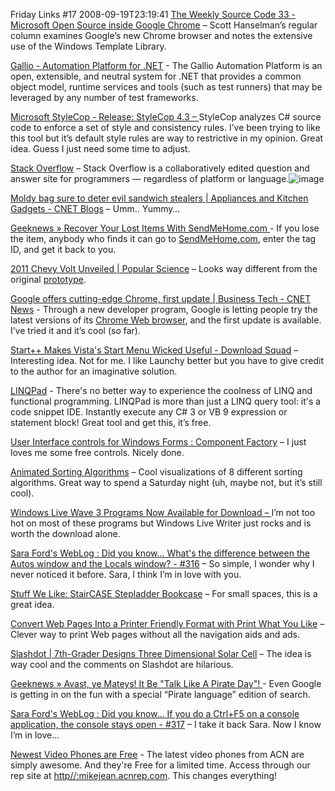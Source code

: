 Friday Links #17
2008-09-19T23:19:41
[The Weekly Source Code 33 - Microsoft Open Source inside Google Chrome](http://www.hanselman.com/blog/TheWeeklySourceCode33MicrosoftOpenSourceInsideGoogleChrome.aspx) – Scott Hanselman’s regular column examines Google’s new Chrome browser and notes the extensive use of the Windows Template Library.

[Gallio - Automation Platform for .NET](http://www.gallio.org/) - The Gallio Automation Platform is an open, extensible, and neutral system for .NET that provides a common object model, runtime services and tools (such as test runners) that may be leveraged by any number of test frameworks.

[Microsoft StyleCop - Release: StyleCop 4.3 – ](http://code.msdn.microsoft.com/Release/ProjectReleases.aspx?ProjectName=sourceanalysis&ReleaseId=1425)StyleCop analyzes C# source code to enforce a set of style and consistency rules. I’ve been trying to like this tool but it’s default style rules are way to restrictive in my opinion. Great idea. Guess I just need some time to adjust.

[Stack Overflow](http://stackoverflow.com/) – Stack Overflow is a collaboratively edited question and answer site for programmers — regardless of platform or language.![image](/cdn/images/blog/FridayLinks17_10957/image.png)

[Moldy bag sure to deter evil sandwich stealers | Appliances and Kitchen Gadgets - CNET Blogs](http://blogs.cnet.com/8301-13553_1-10042096-32.html?part=rss&tag=feed&subj=AppliancesandKitchenGadgets) – Umm.. Yummy… 

[Geeknews » Recover Your Lost Items With SendMeHome.com ](http://www.geeknews.net/2008/09/16/recover-your-lost-items-with-sendmehomecom)- If you lose the item, anybody who finds it can go to [SendMeHome.com](http://www.sendmehome.com), enter the tag ID, and get it back to you.

[2011 Chevy Volt Unveiled | Popular Science](http://www.popsci.com/cars/article/2008-09/2011-chevy-volt-unveiled) – Looks way different from the original [prototype](http://en.wikipedia.org/wiki/Image:Chevrolet-Volt-DC.jpg).

[Google offers cutting-edge Chrome, first update | Business Tech - CNET News](http://news.cnet.com/8301-1001_3-10042670-92.html?part=rss&subj=news&tag=2547-1_3-0-5) - Through a new developer program, Google is letting people try the latest versions of its [Chrome Web browser](http://news.cnet.com/Meet-Chrome%2C-Googles-shiny-new-browser/2009-1032_3-6246210.html), and the first update is available. I’ve tried it and it’s cool (so far).

[Start++ Makes Vista's Start Menu Wicked Useful - Download Squad](http://www.downloadsquad.com/2008/09/16/start-makes-vistas-start-menu-wicked-useful/) – Interesting idea. Not for me. I like Launchy better but you have to give credit to the author for an imaginative solution.

[LINQPad](http://www.linqpad.net/) - There's no better way to experience the coolness of LINQ and functional programming. LINQPad is more than just a LINQ query tool: it's a code snippet IDE. Instantly execute any C# 3 or VB 9 expression or statement block! Great tool and get this, it’s free.

[User Interface controls for Windows Forms : Component Factory](http://www.componentfactory.com/landing_stackoverflow.php) – I just loves me some free controls. Nicely done.

[Animated Sorting Algorithms](http://vision.bc.edu/%7Edmartin/teaching/sorting/anim-html/all.html) – Cool visualizations of 8 different sorting algorithms. Great way to spend a Saturday night (uh, maybe not, but it’s still cool).

[Windows Live Wave 3 Programs Now Available for Download – ](http://www.labnol.org/software/download-windows-live-wave3-software/4575/)I’m not too hot on most of these programs but Windows Live Writer just rocks and is worth the download alone.

[Sara Ford's WebLog : Did you know... What's the difference between the Autos window and the Locals window? - #316](http://blogs.msdn.com/saraford/archive/2008/09/18/did-you-know-what-s-the-difference-between-the-autos-window-and-the-locals-window-316.aspx) – So simple, I wonder why I never noticed it before. Sara, I think I’m in love with you.

[Stuff We Like: StairCASE Stepladder Bookcase](http://lifehacker.com/5051198/staircase-stepladder-bookcase) – For small spaces, this is a great idea.

[Convert Web Pages Into a Printer Friendly Format with Print What You Like](http://www.labnol.org/internet/printer-friendly-websites-with-print-what-you-like/4596/) – Clever way to print Web pages without all the navigation aids and ads.

[Slashdot | 7th-Grader Designs Three Dimensional Solar Cell](http://hardware.slashdot.org/article.pl?sid=08/09/18/177238&from=rss) – The idea is way cool and the comments on Slashdot are hilarious.

[Geeknews » Avast, ye Mateys! It Be "Talk Like A Pirate Day"! ](http://www.geeknews.net/2008/09/18/avast-ye-mateys-it-be-talk-like-a-pirate-day)- Even Google is getting in on the fun with a special “Pirate language” edition of search.

[Sara Ford's WebLog : Did you know... If you do a Ctrl+F5 on a console application, the console stays open - #317](http://blogs.msdn.com/saraford/archive/2008/09/19/did-you-know-if-you-do-a-ctrl-f5-on-a-console-application-the-console-stays-open-317.aspx) – I take it back Sara. Now I know I’m in love…

[Newest Video Phones are Free](http://myacn.com) - The latest video phones from ACN are simply awesome. And they're Free for a limited time. Access through our rep site at [http//:mikejean.acnrep.com](http://mikejean.acnrep.com). This changes everything!
